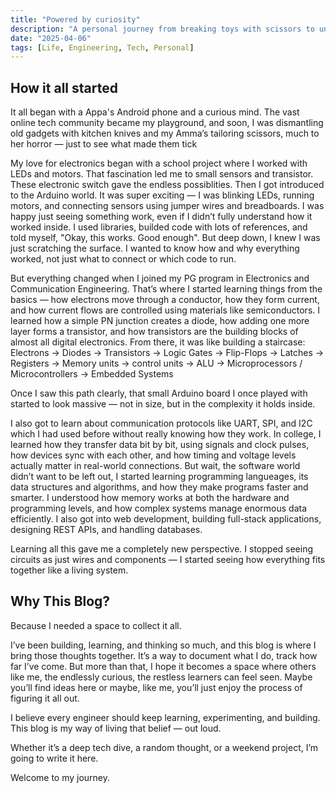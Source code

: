 ```yaml
---
title: "Powered by curiosity"
description: "A personal journey from breaking toys with scissors to understanding the magic behind microcontrollers — and why I started this blog to share everything I learn along the way."
date: "2025-04-06"
tags: [Life, Engineering, Tech, Personal]
---
```



## How it all started

It all began with a Appa's Android phone and a curious mind. The vast online tech community became my playground, and soon, I was dismantling old gadgets with kitchen knives and my Amma’s tailoring scissors, much to her horror — just to see what made them tick

My love for electronics began with a school project where I worked with LEDs and motors. That fascination led me to small sensors and transistor. These electronic switch gave the endless possiblities. Then I got introduced to the Arduino world. It was super exciting — I was blinking LEDs, running motors, and connecting sensors using jumper wires and breadboards. I was happy just seeing something work, even if I didn’t fully understand how it worked inside. I used libraries, builded code with lots of references, and told myself, "Okay, this works. Good enough". But deep down, I knew I was just scratching the surface. I wanted to know how and why everything worked, not just what to connect or which code to run.

But everything changed when I joined my PG program in Electronics and Communication Engineering. That’s where I started learning things from the basics — how electrons move through a conductor, how they form current, and how current flows are controlled using materials like semiconductors. I learned how a simple PN junction creates a diode, how adding one more layer forms a transistor, and how transistors are the building blocks of almost all digital electronics. From there, it was like building a staircase: Electrons → Diodes → Transistors → Logic Gates → Flip-Flops → Latches → Registers → Memory units → control units → ALU → Microprocessors / Microcontrollers → Embedded Systems

Once I saw this path clearly, that small Arduino board I once played with started to look massive — not in size, but in the complexity it holds inside.

I also got to learn about communication protocols like UART, SPI, and I2C which I had used before without really knowing how they work. In college, I learned how they transfer data bit by bit, using signals and clock pulses, how devices sync with each other, and how timing and voltage levels actually matter in real-world connections. But wait, the software world didn’t want to be left out, I started learning programming langueages, its data structures and algorithms, and how they make programs faster and smarter. I understood how memory works at both the hardware and programming levels, and how complex systems manage enormous data efficiently. I also got into web development, building full-stack applications, designing REST APIs, and handling databases.

Learning all this gave me a completely new perspective. I stopped seeing circuits as just wires and components — I started seeing how everything fits together like a living system.

## Why This Blog?

Because I needed a space to collect it all.

I’ve been building, learning, and thinking so much, and this blog is where I bring those thoughts together. It’s a way to document what I do, track how far I’ve come. But more than that, I hope it becomes a space where others like me, the endlessly curious, the restless learners can feel seen. Maybe you’ll find ideas here or maybe, like me, you’ll just enjoy the process of figuring it all out.

I believe every engineer should keep learning, experimenting, and building. This blog is my way of living that belief — out loud.

Whether it’s a deep tech dive, a random thought, or a weekend project, I’m going to write it here.

Welcome to my journey.
